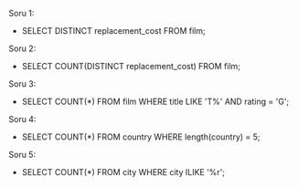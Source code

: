 Soru 1:
- SELECT DISTINCT replacement_cost FROM film;

Soru 2:
- SELECT COUNT(DISTINCT replacement_cost) FROM film;

Soru 3:
- SELECT COUNT(*) FROM film WHERE title LIKE 'T%' AND rating = 'G';

Soru 4:
- SELECT COUNT(*) FROM country WHERE length(country) = 5;

Soru 5:
- SELECT COUNT(*) FROM city WHERE city ILIKE '%r';
